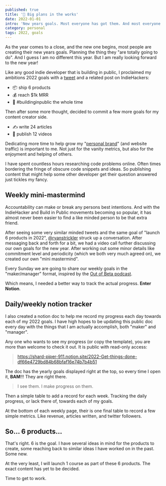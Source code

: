 ```yaml
---
published: true
title: '🚧 Big plans in the works'
date: 2022-01-01
intro: 'New years goals. Most everyone has got them. And most everyone does NOT have a plan.'
category: personal
tags: 2022, goals
---
```


As the year comes to a close, and the new one begins, most people are creating their new years goals. Planning the thing they "are totally going to do". And I guess I am no different this year. But I am really looking forward to the new year!

Like any good indie developer that is building in public, I proclaimed my ambitions 2022 goals with a [tweet](https://twitter.com/nickfrosty/status/1477021010591420418) and a related post on IndieHackers:

- 📦 ship 6 products
- 💰 reach $1k MRR
- 🚧 #buildinginpublic the whole time

Then after some more thought, decided to commit a few more goals for my content creator side. 

- ✍ write 24 articles
- 🎥 publish 12 videos

Dedicating more time to help grow my "[personal brand](/blog/creating-a-personal-brand)" (and website traffic) is important to me. Not just for the vanity metrics, but also for the enjoyment and helping of others. 

I have spent countless hours researching code problems online. Often times bordering the fringe of obscure code snippets and ideas. So publishing content that might help some other developer get their question answered just tickles my fancy.

## Weekly mini-mastermind

Accountability can make or break any persons best intentions. And with the IndieHacker and Build in Public movements becoming so popular, it has almost never been easier to find a like minded person to be that extra friend. 

After seeing some very similar minded tweets and the same goal of "launch 6 products in 2022", [@ryanstrickler](https://twitter.com/ryanstrickler) struck up a conversation. After messaging back and forth for a bit, we had a video call further discussing our own goals for the new year. After working out some minor details like commitment level and periodicity (which we both very much agreed on), we created our own "mini mastermind".

Every Sunday we are going to share our weekly goals in the "maker/manager" format, inspired by the [Out of Beta podcast](https://outofbeta.fm/).

Which means, I needed a better way to track the actual progress. **Enter Notion**.

## Daily/weekly notion tracker

I also created a notion doc to help me record my progress each day towards each of my 2022 goals. I have high hopes to be updating this public doc every day with the things that I am actually accomplish, both "maker" and "manager". 

Any one who wants to see my progress (or copy the template), you are more than welcome to check it out. It is public with read-only access: 

> https://shard-piper-911.notion.site/2022-Get-things-done-df66e4729bd84b68bfaf16e74b7b4b51

The doc has the yearly goals displayed right at the top, so every time I open it, **BAM**!!! They are right there. 

> I see them. I make progress on them.

Then a simple table to add a record for each week. Tracking the daily progress, or lack there of, towards each of my goals.

At the bottom of each weekly page, their is one final table to record a few simple metrics. Like revenue, articles written, and twitter followers.

## So... 6 products...

That's right. 6 is the goal. I have several ideas in mind for the products to create, some reaching back to similar ideas I have worked on in the past. Some new.

At the very least, I will launch 1 course as part of these 6 products. The exact content has yet to be decided.

Time to get to work.